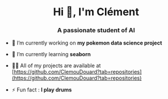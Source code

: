 <h1 align="center">Hi 👋, I'm Clément</h1>
<h3 align="center">A passionate student of AI</h3>

- 🔭 I’m currently working on **my pokemon data science project**

- 🌱 I’m currently learning **seaborn**

- 👨‍💻 All of my projects are available at [https://github.com/ClemouDouard?tab=repositories](https://github.com/ClemouDouard?tab=repositories)

- ⚡ Fun fact : **I play drums**
